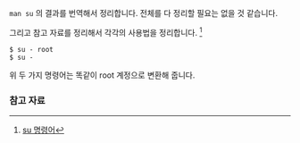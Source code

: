 `man su` 의 결과를 번역해서 정리합니다. 전체를 다 정리할 필요는 없을 것 같습니다. 

그리고 참고 자료를 정리해서 각각의 사용법을 정리합니다. [^hyyi1829-100114385670]

```
$ su - root
$ su -
```

위 두 가지 명령어는 똑같이 root 계정으로 변환해 줍니다. 

### 참고 자료

[^hyyi1829-100114385670]: [su 명령어](http://blog.naver.com/PostView.nhn?blogId=hyyi1829&logNo=100114385670)